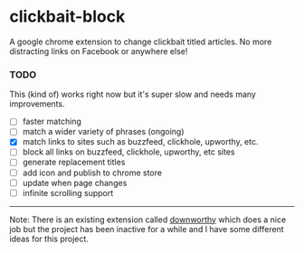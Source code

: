 # clickbait-block

A google chrome extension to change clickbait titled articles. No more distracting links on Facebook or anywhere else!

### TODO

This (kind of) works right now but it's super slow and needs many improvements.

 - [ ] faster matching
 - [ ] match a wider variety of phrases (ongoing)
 - [x] match links to sites such as buzzfeed, clickhole, upworthy, etc.
 - [ ] block all links on buzzfeed, clickhole, upworthy, etc sites
 - [ ] generate replacement titles
 - [ ] add icon and publish to chrome store
 - [ ] update when page changes
 - [ ] infinite scrolling support

---

Note: There is an existing extension called [downworthy](https://github.com/snipe/downworthy) which does a nice job but the project has been inactive for a while and I have some different ideas for this project.
